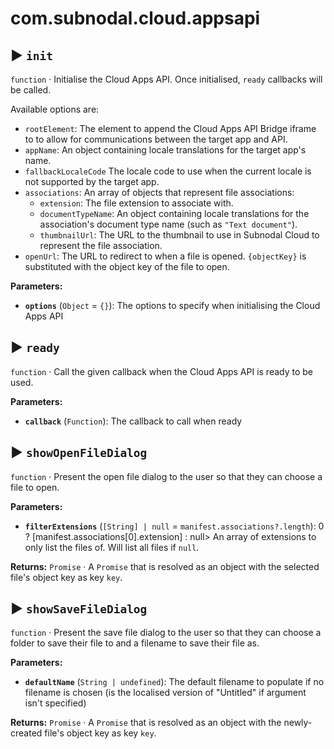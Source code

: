 # com.subnodal.cloud.appsapi
## ▶️ `init`
`function` · Initialise the Cloud Apps API. Once initialised, `ready` callbacks will be called.


Available options are:
* `rootElement`: The element to append the Cloud Apps API Bridge
  iframe to to allow for communications between the target app and
  API.
* `appName`: An object containing locale translations for the target
  app's name.
* `fallbackLocaleCode` The locale code to use when the current
  locale is not supported by the target app.
* `associations`: An array of objects that represent file
  associations:
  - `extension`: The file extension to associate with.
  - `documentTypeName`: An object containing locale translations for
    the association's document type name (such as
    `"Text document"`).
  - `thumbnailUrl`: The URL to the thumbnail to use in Subnodal
    Cloud to represent the file association.
* `openUrl`: The URL to redirect to when a file is opened.
  `{objectKey}` is substituted with the object key of the file to
  open.

**Parameters:**
* **`options`** (`Object` = `{}`): The options to specify when initialising the Cloud Apps API

## ▶️ `ready`
`function` · Call the given callback when the Cloud Apps API is ready to be used.

**Parameters:**
* **`callback`** (`Function`): The callback to call when ready

## ▶️ `showOpenFileDialog`
`function` · Present the open file dialog to the user so that they can choose a file to open.

**Parameters:**
* **`filterExtensions`** (`[String] | null` = `manifest.associations?.length`): 0 ? [manifest.associations[0].extension] : null> An array of extensions to only list the files of. Will list all files if `null`.

**Returns:** `Promise` · A `Promise` that is resolved as an object with the selected file's object key as key `key`.

## ▶️ `showSaveFileDialog`
`function` · Present the save file dialog to the user so that they can choose a folder to save their file to and a filename to save their file as.

**Parameters:**
* **`defaultName`** (`String | undefined`): The default filename to populate if no filename is chosen (is the localised version of "Untitled" if argument isn't specified)

**Returns:** `Promise` · A `Promise` that is resolved as an object with the newly-created file's object key as key `key`.